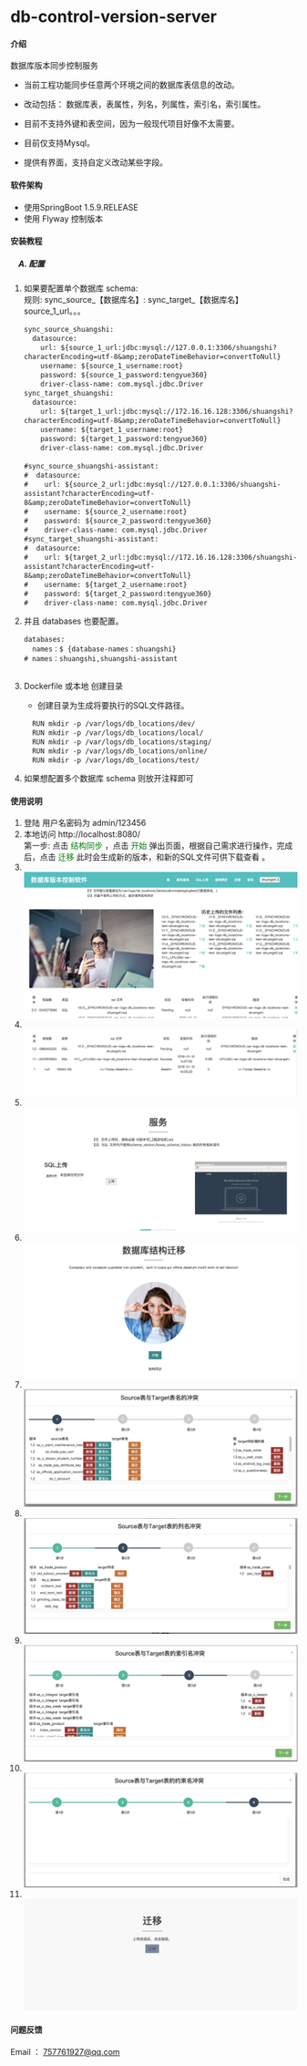 # db-control-version-server

#### 介绍
数据库版本同步控制服务
- 当前工程功能同步任意两个环境之间的数据库表信息的改动。<br/>

- 改动包括： 数据库表，表属性，列名，列属性，索引名，索引属性。<br/>
- 目前不支持外键和表空间，因为一般现代项目好像不太需要。
- 目前仅支持Mysql。
- 提供有界面，支持自定义改动某些字段。
#### 软件架构
- 使用SpringBoot 1.5.9.RELEASE
- 使用 Flyway 控制版本


#### 安装教程

##### &emsp;A. 配置
   1. 如果要配置单个数据库 schema: <br/>
       规则: sync_source_【数据库名】:  sync_target_【数据库名】source_1_url。。。 
    
        ```springdataql
        sync_source_shuangshi: 
          datasource:
            url: ${source_1_url:jdbc:mysql://127.0.0.1:3306/shuangshi?characterEncoding=utf-8&amp;zeroDateTimeBehavior=convertToNull}
            username: ${source_1_username:root}
            password: ${source_1_password:tengyue360}
            driver-class-name: com.mysql.jdbc.Driver
        sync_target_shuangshi: 
          datasource:
            url: ${target_1_url:jdbc:mysql://172.16.16.128:3306/shuangshi?characterEncoding=utf-8&amp;zeroDateTimeBehavior=convertToNull}
            username: ${target_1_username:root}
            password: ${target_1_password:tengyue360}
            driver-class-name: com.mysql.jdbc.Driver
        
        #sync_source_shuangshi-assistant: 
        #  datasource:
        #    url: ${source_2_url:jdbc:mysql://127.0.0.1:3306/shuangshi-assistant?characterEncoding=utf-8&amp;zeroDateTimeBehavior=convertToNull}
        #    username: ${source_2_username:root}
        #    password: ${source_2_password:tengyue360}
        #    driver-class-name: com.mysql.jdbc.Driver
        #sync_target_shuangshi-assistant: 
        #  datasource:
        #    url: ${target_2_url:jdbc:mysql://172.16.16.128:3306/shuangshi-assistant?characterEncoding=utf-8&amp;zeroDateTimeBehavior=convertToNull}
        #    username: ${target_2_username:root}
        #    password: ${target_2_password:tengyue360}
        #    driver-class-name: com.mysql.jdbc.Driver
        
        ```
    
   2. 并且 databases 也要配置。
     
        ```springdataql
        databases: 
          names：$ {database-names：shuangshi} 
        # names：shuangshi,shuangshi-assistant
           
        ```
     
   3. Dockerfile 或本地 创建目录  
   
        - 创建目录为生成将要执行的SQL文件路径。
        ```springdataql
          RUN mkdir -p /var/logs/db_locations/dev/
          RUN mkdir -p /var/logs/db_locations/local/
          RUN mkdir -p /var/logs/db_locations/staging/
          RUN mkdir -p /var/logs/db_locations/online/
          RUN mkdir -p /var/logs/db_locations/test/
        ```
        
2. 如果想配置多个数据库 schema   则放开注释即可


#### 使用说明

1. 登陆 用户名密码为 admin/123456 
2. 本地访问 http://localhost:8080/<br/>
   第一步: 点击 <font color=#008000 >结构同步</font>   ，点击 <font color=#008000 >开始</font>  弹出页面，根据自己需求进行操作，完成后，点击 <font color=#008000 >迁移</font>
   此时会生成新的版本，和新的SQL文件可供下载查看 。
3. <br/>![avatar](./src/desc-images/a.png)
4. <br/>![avatar](./src/desc-images/b.png)
5. <br/>![avatar](./src/desc-images/c.png)
6. <br/>![avatar](./src/desc-images/d.png)
7. <br/>![avatar](./src/desc-images/e.png)
8. <br/>![avatar](./src/desc-images/f.png)
9. <br/>![avatar](./src/desc-images/g.png)
10. <br/>![avatar](./src/desc-images/h.png)
11. <br/>![avatar](./src/desc-images/i.png)


#### 问题反馈
 Email ： 757761927@qq.com 
